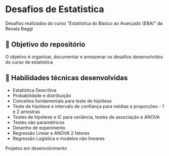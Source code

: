 # Desafios de Estatistica
Desafios realizados do curso "Estatística do Básico ao Avançado (EBA)" da Renata Baggi

## 🎯 Objetivo do repositório

O objetivo é organizar, documentar e armazenar os desafios desenvolvidos do curso de estatística

## 🤖 Habilidades técnicas desenvolvidas

- Estatística Descritiva
- Probabilidade e distribuição
- Conceitos fundamentais para teste de hipótese
- Teste de hipótese e intervalo de confiança para médias e proporções - 1 e 2 amostras
- Testes de hipótese e IC para variância, testes de associação e ANOVA
- Testes não paramétricos
- Desenho de experimento
- Regressão Linear e ANOVA 2 fatores
- Regressão Logística e modelos não lineares


Projetos em desenvolvimento
